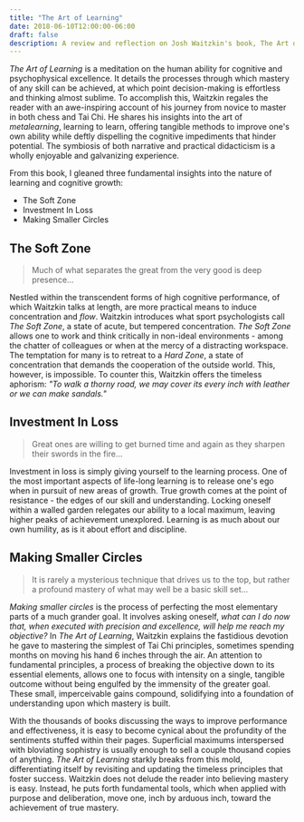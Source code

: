 ```yaml
---
title: "The Art of Learning"
date: 2018-06-10T12:00:00-06:00
draft: false
description: A review and reflection on Josh Waitzkin's book, The Art of Learning.
---
```


*The Art of Learning* is a meditation on the human ability for cognitive and psychophysical excellence. It details the processes through which mastery of any skill can be achieved, at which point decision-making is effortless and thinking almost sublime. To accomplish this, Waitzkin regales the reader with an awe-inspiring account of his journey from novice to master in both chess and Tai Chi. He shares his insights into the art of *metalearning*, learning to learn, offering tangible methods to improve one's own ability while deftly dispelling the cognitive impediments that hinder potential. The symbiosis of both narrative and practical didacticism is a wholly enjoyable and galvanizing experience.

From this book, I gleaned three fundamental insights into the nature of learning and cognitive growth:

* The Soft Zone
* Investment In Loss
* Making Smaller Circles

## The Soft Zone

<blockquote class="prose">
	Much of what separates the great from the very good is deep presence...
</blockquote>

Nestled within the transcendent forms of high cognitive performance, of which Waitzkin talks at length, are more practical means to induce concentration and *flow*. Waitzkin introduces what sport psychologists call *The Soft Zone*, a state of acute, but tempered concentration. *The Soft Zone* allows one to work and think critically in non-ideal environments - among the chatter of colleagues or when at the mercy of a distracting workspace. The temptation for many is to retreat to a *Hard Zone*, a state of concentration that demands the cooperation of the outside world. This, however, is impossible. To counter this, Waitzkin offers the timeless aphorism: *"To walk a thorny road, we may cover its every inch with leather or we can make sandals."*

## Investment In Loss

<blockquote class="prose">
	Great ones are willing to get burned time and again as they sharpen their swords in the fire...
</blockquote>

Investment in loss is simply giving yourself to the learning process. One of the most important aspects of life-long learning is to release one's ego when in pursuit of new areas of growth. True growth comes at the point of resistance - the edges of our skill and understanding. Locking oneself within a walled garden relegates our ability to a local maximum, leaving higher peaks of achievement unexplored. Learning is as much about our own humility, as is it about effort and discipline.

## Making Smaller Circles

<blockquote class="prose">
	It is rarely a mysterious technique that drives us to the top, but rather a profound mastery of what may well be a basic skill set...
</blockquote>

*Making smaller circles* is the process of perfecting the most elementary parts of a much grander goal. It involves asking oneself, *what can I do now that, when executed with precision and excellence, will help me reach my objective?* In *The Art of Learning*, Waitzkin explains the fastidious devotion he gave to mastering the simplest of Tai Chi principles, sometimes spending months on moving his hand 6 inches through the air. An attention to fundamental principles, a process of breaking the objective down to its essential elements, allows one to focus with intensity on a single, tangible outcome without being engulfed by the immensity of the greater goal. These small, imperceivable gains compound, solidifying into a foundation of understanding upon which mastery is built.

With the thousands of books discussing the ways to improve performance and effectiveness, it is easy to become cynical about the profundity of the sentiments stuffed within their pages. Superficial maximums interspersed with bloviating sophistry is usually enough to sell a couple thousand copies of anything. *The Art of Learning* starkly breaks from this mold, differentiating itself by revisiting and updating the timeless principles that foster success. Waitzkin does not delude the reader into believing mastery is easy. Instead, he puts forth fundamental tools, which when applied with purpose and deliberation, move one, inch by arduous inch, toward the achievement of true mastery.

